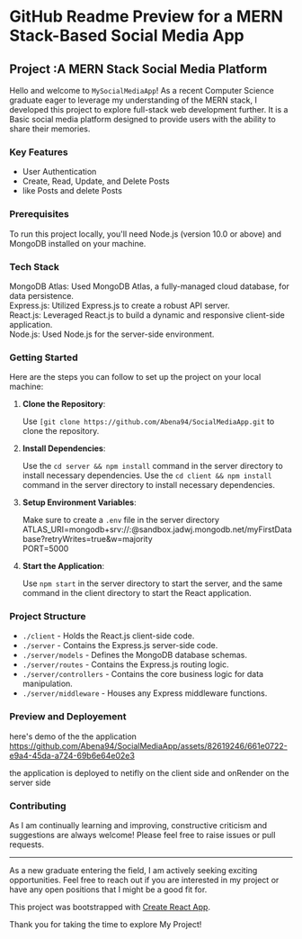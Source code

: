# GitHub Readme Preview for a MERN Stack-Based Social Media App

## Project :A MERN Stack Social Media Platform

Hello and welcome to `MySocialMediaApp`! As a recent Computer Science graduate eager to leverage my understanding of the MERN stack, I developed this project to explore full-stack web development further. It is a Basic social media platform designed to provide users with the ability to share their memories.

### Key Features
- User Authentication
- Create, Read, Update, and Delete Posts
- like Posts and delete Posts

### Prerequisites

To run this project locally, you'll need Node.js (version 10.0 or above) and MongoDB installed on your machine. 

### Tech Stack

MongoDB Atlas: Used MongoDB Atlas, a fully-managed cloud database, for data persistence.\
Express.js: Utilized Express.js to create a robust API server.\
React.js: Leveraged React.js to build a dynamic and responsive client-side application.\
Node.js: Used Node.js for the server-side environment.

### Getting Started

Here are the steps you can follow to set up the project on your local machine:

1. **Clone the Repository**:

   Use `[git clone https://github.com/Abena94/SocialMediaApp.git` to clone the repository.

2. **Install Dependencies**:
   
   Use the ` cd server && npm install ` command in the server directory to install necessary dependencies.
   Use the ` cd client && npm install ` command in the server directory to install necessary dependencies.
3. **Setup Environment Variables**:

   Make sure to create a `.env` file in the server directory\
   ATLAS_URI=mongodb+srv://<username>:<password>@sandbox.jadwj.mongodb.net/myFirstDatabase?retryWrites=true&w=majority\
   PORT=5000

5. **Start the Application**:

   Use `npm start` in the server directory to start the server, and the same command in the client directory to start the React application.

### Project Structure

- `./client` - Holds the React.js client-side code.
- `./server` - Contains the Express.js server-side code.
- `./server/models` - Defines the MongoDB database schemas.
- `./server/routes` - Contains the Express.js routing logic.
- `./server/controllers` - Contains the core business logic for data manipulation.
- `./server/middleware` - Houses any Express middleware functions.

### Preview and Deployement

here's demo of the the application
https://github.com/Abena94/SocialMediaApp/assets/82619246/661e0722-e9a4-45da-a724-69b6e64e02e3

the application is deployed to netifly on the client side and onRender on the server side


### Contributing


As I am continually learning and improving, constructive criticism and suggestions are always welcome! Please feel free to raise issues or pull requests.

---

As a new graduate entering the field, I am actively seeking exciting opportunities. Feel free to reach out if you are interested in my project or have any open positions that I might be a good fit for. 

This project was bootstrapped with [Create React App](https://github.com/facebook/create-react-app). 

Thank you for taking the time to explore My Project!
